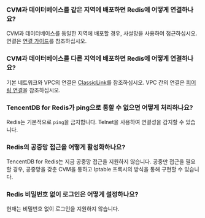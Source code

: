 ### CVM과 데이터베이스를 같은 지역에 배포하면 Redis에 어떻게 연결하나요?
CVM과 데이터베이스를 동일한 지역에 배포할 경우, 사설망을 사용하여 접근하십시오. 연결은 [연결 가이드](https://cloud.tencent.com/document/product/239/30877)를 참조하십시오.

### CVM과 데이터베이스를 다른 지역에 배포하면 Redis에 어떻게 연결하나요?
기본 네트워크와 VPC의 연결은 [ClassicLink](https://cloud.tencent.com/document/product/215/20083)를 참조하십시오.
VPC 간의 연결은 [피어링 연결](https://cloud.tencent.com/document/product/215/20082)을 참조하십시오.

### TencentDB for Redis가 ping으로 통할 수 없으면 어떻게 처리하나요? 
Redis는 기본적으로 `ping`을 금지합니다. Telnet을 사용하여 연결성을 감지할 수 있습니다.

### Redis의 공중망 접근을 어떻게 활성화하나요? 
TencentDB for Redis는 지금 공중망 접근을 지원하지 않습니다.
공중만 접근을 필요할 경우, 공중망을 갖춘 CVM을 통하고 Iptable 프록시의 방식을 통해 구현할 수 있습니다.

### Redis 비밀번호 없이 로그인은 어떻게 설정하나요? 
현재는 비밀번호 없이 로그인을 지원하지 않습니다.


